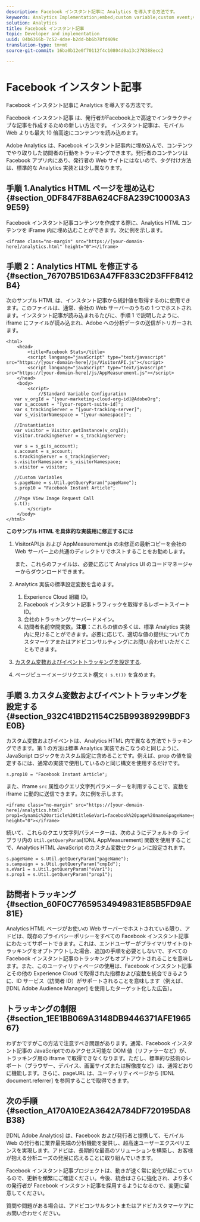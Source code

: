 ```yaml
---
description: Facebook インスタント記事に Analytics を導入する方法です。
keywords: Analytics Implementation;embed;custom variable;custom event;visitor tracking;tracking;limitations
solution: Analytics
title: Facebook インスタント記事
topic: Developer and implementation
uuid: 04b6366b-7c52-4dae-b2dd-bb6b78fd409c
translation-type: tm+mt
source-git-commit: 16ba0b12e0f70112f4c10804d0a13c278388ecc2

---
```



# Facebook インスタント記事

Facebook インスタント記事に Analytics を導入する方法です。

Facebook インスタント記事 は、発行者がFacebook上で高速でインタラクティブな記事を作成するための新しい方法です。 インスタント記事は、モバイル Web よりも最大 10 倍高速にコンテンツを読み込めます。

Adobe Analytics は、Facebook インスタント記事内に埋め込んで、コンテンツでやり取りした訪問者の行動をトラッキングできます。発行者のコンテンツは Facebook アプリ内にあり、発行者の Web サイトにはないので、タグ付け方法は、標準的な Analytics 実装とは少し異なります。

## 手順 1.Analytics HTML ページを埋め込む {#section_0DF847F8BA624CF8A239C10003A39E59}

Facebook インスタント記事コンテンツを作成する際に、Analytics HTML コンテンツを iFrame 内に埋め込むことができます。次に例を示します。

```
<iframe class="no-margin" src="https://[your-domain-here]/analytics.html" height="0"></iframe>
```

## 手順 2：Analytics HTML を修正する {#section_76707B51D63A47FF833C2D3FFF8412B4}

次のサンプル HTML は、インスタント記事から統計値を取得するのに使用できます。このファイルは、通常、会社の Web サーバーのうちの 1 つでホストされます。インスタント記事が読み込まれるたびに、手順 1 で説明したように、iframe にファイルが読み込まれ、Adobe への分析データの送信がトリガーされます。

```
<html> 
    <head> 
        <title>Facebook Stats</title> 
        <script language="javaScript" type="text/javascript" src="https://[your-domain-here]/js/VisitorAPI.js"></script> 
        <script language="javaScript" type="text/javascript" src="https://[your-domain-here]/js/AppMeasurement.js"></script> 
    </head> 
    <body> 
        <script> 
            //Standard Variable Configuration 
   var v_orgId = "[your-marketing-cloud-org-id]@AdobeOrg"; 
   var s_account = "[your-report-suite-id]"; 
   var s_trackingServer = "[your-tracking-server]"; 
   var s_visitorNamespace = "[your-namespace]"; 
     
   //Instantiation 
   var visitor = Visitor.getInstance(v_orgId); 
   visitor.trackingServer = s_trackingServer; 
     
   var s = s_gi(s_account); 
   s.account = s_account; 
   s.trackingServer = s_trackingServer; 
   s.visitorNamespace = s_visitorNamespace; 
   s.visitor = visitor; 
     
   //Custom Variables 
   s.pageName = s.Util.getQueryParam("pageName"); 
   s.prop10 = "Facebook Instant Article"; 
       
   //Page View Image Request Call 
   s.t(); 
        </script> 
    </body> 
</html> 
```

**このサンプル HTML を具体的な実装用に修正するには**

1. VisitorAPI.js および AppMeasurement.js の未修正の最新コピーを会社の Web サーバー上の共通のディレクトリでホストすることをお勧めします。

   また、これらのファイルは、必要に応じて Analytics UI のコードマネージャーからダウンロードできます。

1. Analytics 実装の標準設定変数を含めます。

   1. Experience Cloud 組織 ID。
   1. Facebook インスタント記事トラフィックを取得するレポートスイート ID。
   1. 会社のトラッキングサーバードメイン。
   1. 訪問者名前空間変数。**注意：**&#x200B;これらの値の多くは、標準 Analytics 実装内に見けることができます。必要に応じて、適切な値の提供についてカスタマーケアまたはアドビコンサルティングにお問い合わせいただくこともできます。

1. [カスタム変数およびイベントトラッキングを設定する](/help/implement/js-implementation/analytics-facebook-instant-articles.md#section_932C41BD21154C25B99389299BDF3E0B).
1. ページビューイメージリクエスト構文 `( s.t())` を含めます。

## 手順 3.カスタム変数およびイベントトラッキングを設定する {#section_932C41BD21154C25B99389299BDF3E0B}

カスタム変数およびイベントは、Analytics HTML 内で異なる方法でトラッキングできます。第 1 の方法は標準 Analytics 実装でおこなうのと同じように、JavaScript ロジックをカスタム設定に含めることです。例えば、prop の値を設定するには、通常の実装で使用しているのと同じ構文を使用するだけです。

```
s.prop10 = "Facebook Instant Article";
```

また、iframe `src` 属性のクエリ文字列パラメーターを利用することで、変数を iframe に動的に送信できます。次に例を示します。

```
<iframe class="no-margin" src="https://[your-domain-here]/analytics.html?prop1=dynamic%20article%20title&eVar1=facebook%20page%20name&pageName=your%20page%20name%20here&cmpId=your%20campaignID%20here" height="0"></iframe>
```

続いて、これらのクエリ文字列パラメーターは、次のようにデフォルトの ライブラリ内の `Util.getQueryParam`[!DNL AppMeasurement] 関数を使用することで、Analytics HTML JavaScript のカスタム変数セクションに設定されます。

```
s.pageName = s.Util.getQueryParam("pageName"); 
s.campaign = s.Util.getQueryParam("cmpId"); 
s.eVar1 = s.Util.getQueryParam("eVar1"); 
s.prop1 = s.Util.getQueryParam("prop1"); 
```

## 訪問者トラッキング {#section_60F0C77659534949831E85B5FD9AE81E}

Analytics HTML ページがお使いの Web サーバーでホストされている限り、アドビは、既存のプライバシーポリシーをすべての Facebook インスタント記事にわたってサポートできます。これは、エンドユーザーがプライマリサイトのトラッキングをオプトアウトした場合、追加の手順を必要としないで、すべての Facebook インスタント記事のトラッキングもオプトアウトされることを意味します。また、このユーティリティページの使用は、Facebook インスタント記事とその他の Experience Cloud で取得された指標および変数を統合できるように、ID サービス（訪問者 ID）がサポートされることを意味します（例えば、[!DNL Adobe Audience Manager] を使用したターゲット化した広告）。

## トラッキングの制限 {#section_1EE1BB069A3148DB9446371AFE196567}

わずかですがこの方法で注意すべき問題があります。通常、Facebook インスタント記事の JavaScriptでのみアクセス可能な DOM 値（リファラーなど）が、トラッキング用の iframe で取得できなくなります。ただし、標準的な技術のレポート（ブラウザー、デバイス、画面サイズまたは解像度など）は、通常どおりに機能します。さらに、pageURL は、ユーティリティページから [!DNL document.referrer] を参照することで取得できます。

## 次の手順{#section_A170A10E2A3642A784DF720195DA8B38}

[!DNL Adobe Analytics] は、Facebook および発行者と提携して、モバイル Web の発行者に業界最先端の分析機能を提供し、超高速ユーザーエクスペリエンスを実現します。アドビは、長期的な最高のソリューションを構築し、お客様が抱える分析ニーズの発展に応えることに取り組んでいきます。

Facebook インスタント記事プロジェクトは、動きが速く常に変化が起こっているので、更新を頻繁にご確認ください。今後、統合はさらに強化され、より多くの発行者が Facebook インスタント記事を採用するようになるので、変更に留意してください。

質問や問題がある場合は、アドビコンサルタントまたはアドビカスタマーケアにお問い合わせください。
